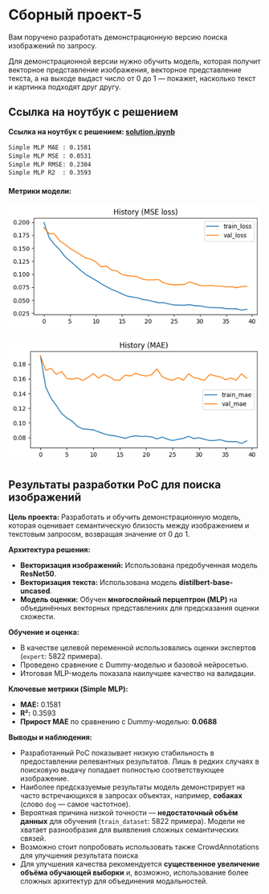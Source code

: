 # Сборный проект-5

Вам поручено разработать демонстрационную версию поиска изображений по запросу.

Для демонстрационной версии нужно обучить модель, которая получит векторное представление изображения, векторное представление текста, а на выходе выдаст число от 0 до 1 — покажет, насколько текст и картинка подходят друг другу.

## Ссылка на ноутбук с решением

**Ссылка на ноутбук с решением: [solution.ipynb](solution.ipynb)**

```bash
Simple MLP MAE : 0.1581
Simple MLP MSE : 0.0531
Simple MLP RMSE: 0.2304
Simple MLP R2  : 0.3593
```

#### Метрики модели:

![alt text](image.png)

![alt text](image-1.png)

## Результаты разработки PoC для поиска изображений

**Цель проекта:** Разработать и обучить демонстрационную модель, которая оценивает семантическую близость между изображением и текстовым запросом, возвращая значение от 0 до 1.

**Архитектура решения:**
- **Векторизация изображений:** Использована предобученная модель **ResNet50**.
- **Векторизация текста:** Использована модель **distilbert-base-uncased**.
- **Модель оценки:** Обучен **многослойный перцептрон (MLP)** на объединённых векторных представлениях для предсказания оценки схожести.

**Обучение и оценка:**
- В качестве целевой переменной использовались оценки экспертов (`expert`: 5822 примера).
- Проведено сравнение с Dummy-моделью и базовой нейросетью.
- Итоговая MLP-модель показала наилучшее качество на валидации.

**Ключевые метрики (Simple MLP):**
- **MAE:** 0.1581
- **R²:** 0.3593
- **Прирост MAE** по сравнению с Dummy-моделью: **0.0688**

**Выводы и наблюдения:**
- Разработанный PoC показывает низкую стабильность в предоставлении релевантных результатов. Лишь в редких случаях в поисковую выдачу попадает полностью соответствующее изображение.
- Наиболее предсказуемые результаты модель демонстрирует на часто встречающихся в запросах объектах, например, **собаках** (слово `dog` — самое частотное).
- Вероятная причина низкой точности — **недостаточный объём данных** для обучения (`train_dataset`: 5822 примера). Модели не хватает разнообразия для выявления сложных семантических связей.
- Возможно стоит попробовать использовать также CrowdAnnotations для улучшения результата поиска
- Для улучшения качества рекомендуется **существенное увеличение объёма обучающей выборки** и, возможно, использование более сложных архитектур для объединения модальностей.
